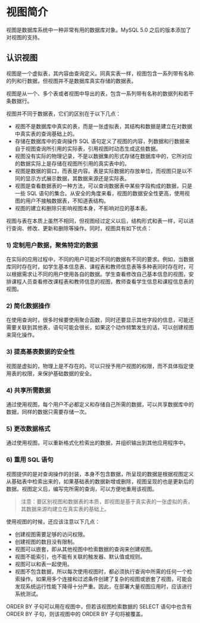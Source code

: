 # 视图简介

视图是数据库系统中一种非常有用的数据库对象。MySQL 5.0 之后的版本添加了对视图的支持。

##  认识视图

 视图是一个虚拟表，其内容由查询定义。同真实表一样，视图包含一系列带有名称的列和行数据，但视图并不是数据库真实存储的数据表。

 视图是从一个、多个表或者视图中导出的表，包含一系列带有名称的数据列和若干条数据行。

 视图并不同于数据表，它们的区别在于以下几点：

*  视图不是数据库中真实的表，而是一张虚拟表，其结构和数据是建立在对数据中真实表的查询基础上的。
*  存储在数据库中的查询操作 SQL 语句定义了视图的内容，列数据和行数据来自于视图查询所引用的实际表，引用视图时动态生成这些数据。
*  视图没有实际的物理记录，不是以数据集的形式存储在数据库中的，它所对应的数据实际上是存储在视图所引用的真实表中的。
*  视图是数据的窗口，而表是内容。表是实际数据的存放单位，而视图只是以不同的显示方式展示数据，其数据来源还是实际表。
*  视图是查看数据表的一种方法，可以查询数据表中某些字段构成的数据，只是一些 SQL 语句的集合。从安全的角度来看，视图的数据安全性更高，使用视图的用户不接触数据表，不知道表结构。
*  视图的建立和删除只影响视图本身，不影响对应的基本表。

 视图与表在本质上虽然不相同，但视图经过定义以后，结构形式和表一样，可以进行查询、修改、更新和删除等操作。同时，视图具有如下优点：

###  1\) 定制用户数据，聚焦特定的数据

 在实际的应用过程中，不同的用户可能对不同的数据有不同的要求。例如，当数据库同时存在时，如学生基本信息表、课程表和教师信息表等多种表同时存在时，可以根据需求让不同的用户使用各自的数据。学生查看修改自己基本信息的视图，安排课程人员查看修改课程表和教师信息的视图，教师查看学生信息和课程信息表的视图。

###  2\) 简化数据操作

 在使用查询时，很多时候要使用聚合函数，同时还要显示其他字段的信息，可能还需要关联到其他表，语句可能会很长，如果这个动作频繁发生的话，可以创建视图来简化操作。

###  3\) 提高基表数据的安全性

 视图是虚拟的，物理上是不存在的。可以只授予用户视图的权限，而不具体指定使用表的权限，来保护基础数据的安全。

###  4\) 共享所需数据

 通过使用视图，每个用户不必都定义和存储自己所需的数据，可以共享数据库中的数据，同样的数据只需要存储一次。

###  5\) 更改数据格式

 通过使用视图，可以重新格式化检索出的数据，并组织输出到其他应用程序中。

###  6\) 重用 SQL 语句

 视图提供的是对查询操作的封装，本身不包含数据，所呈现的数据是根据视图定义从基础表中检索出来的，如果基础表的数据新增或删除，视图呈现的也是更新后的数据。视图定义后，编写完所需的查询，可以方便地重用该视图。

> 注意：要区别视图和数据表的本质，即视图是基于真实表的一张虚拟的表，其数据来源均建立在真实表的基础上。

 使用视图的时候，还应该注意以下几点：

*  创建视图需要足够的访问权限。
*  创建视图的数目没有限制。
*  视图可以嵌套，即从其他视图中检索数据的查询来创建视图。
*  视图不能索引，也不能有关联的触发器、默认值或规则。
*  视图可以和表一起使用。
*  视图不包含数据，所以每次使用视图时，都必须执行查询中所需的任何一个检索操作。如果用多个连接和过滤条件创建了复杂的视图或嵌套了视图，可能会发现系统运行性能下降得十分严重。因此，在部署大量视图应用时，应该进行系统测试。

 ORDER BY 子句可以用在视图中，但若该视图检索数据的 SELECT 语句中也含有 ORDER BY 子句，则该视图中的 ORDER BY 子句将被覆盖。

